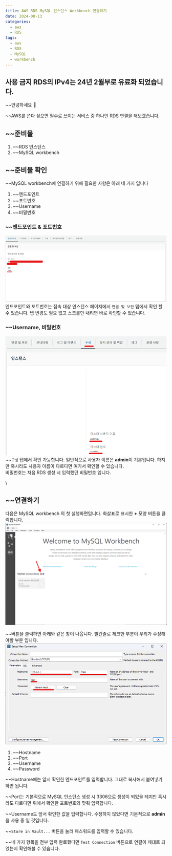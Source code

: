 ```yaml
---
title: AWS RDS MySQL 인스턴스 Workbench 연결하기
date: 2024-08-13
categories:
  - aws
  - RDS
tags:
  - aws
  - RDS
  - MySQL
  - workbench
---
```

## **사용 금지 RDS의 IPv4는 24년 2월부로 유료화 되었습니다.**

~~안녕하세요 🐸

~~AWS를 쓴다 싶으면 필수로 쓰이는 서비스 중 하나인 RDS 연결을 해보겠습니다.  

## ~~준비물
1. ~~RDS 인스턴스
2. ~~MySQL workbench

## ~~준비물 확인

~~MySQL workbench에 연결하기 위해 필요한 사항은 아래 네 가지 입니다
1. ~~엔드포인트
2. ~~포트번호
3. ~~Username
4. ~~비밀번호


### ~~엔드포인트 & 포트번호
![](assets/img/screenshot/Pasted%20image%2020240813153004.png)  
엔드포인트와 포트번호는 접속 대상 인스턴스 페이지에서 `연결 및 보안` 탭에서 확인 할 수 있습니다.  탭 변경도 필요 없고 스크롤만 내리면 바로 확인할 수 있습니다.

### ~~Username, 비밀번호

![](assets/img/screenshot/Pasted%20image%2020240813153558.png)  
~~`구성` 탭에서 확인 가능합니다. 일반적으로 사용자 이름은 **admin**이 기본입니다.  하지만 혹시라도 사용자 이름이 다르다면 여기서 확인할 수 있습니다.  
비밀번호는 처음 RDS 생성 시 입력했던 비밀번호 입니다. 

\
## ~~연결하기
다음은 MySQL workbench 의 첫 실행화면입니다. 화살표로 표시한 **+** 모양 버튼을 클릭합니다.
![](assets/img/screenshot/Pasted%20image%2020240813153841.png) 

~~버튼을 클릭하면 아래와 같은 창이 나옵니다.  빨간줄로 체크한 부분이 우리가 수정해야할 부분 입니다.
![](assets/img/screenshot/Pasted%20image%2020240813153205.png)  

1. ~~Hostname
2. ~~Port
3. ~~Username
4. ~~Password

~~Hostname에는 앞서 확인한 엔드포인트를 입력합니다.  그대로 복사해서 붙여넣기 하면 됩니다.  

~~Port는 기본적으로 MySQL 인스턴스 생성 시 3306으로 생성이 되었을 테지만 혹시라도 다르다면 위에서 확인한 포트번호와 맞춰 입력합니다.  

~~Username도 앞서 확인한 값을 입력합니다. 수정하지 않았다면 기본적으로 **admin** 을 사용 중 일 것입니다.  

~~`Store in Vault...` 버튼을 눌러 패스워드를 입력할 수 있습니다.

~~네 가지 항목을 전부 입력 완료했다면 `Test Connection` 버튼으로 연결이 제대로 되었는지 확인해볼 수 있습니다.

